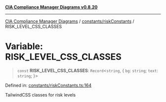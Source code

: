[**CIA Compliance Manager Diagrams v0.8.20**](../../../README.md)

***

[CIA Compliance Manager Diagrams](../../../modules.md) / [constants/riskConstants](../README.md) / RISK\_LEVEL\_CSS\_CLASSES

# Variable: RISK\_LEVEL\_CSS\_CLASSES

> `const` **RISK\_LEVEL\_CSS\_CLASSES**: `Record`\<`string`, \{ `bg`: `string`; `text`: `string`; \}\>

Defined in: [constants/riskConstants.ts:164](https://github.com/Hack23/cia-compliance-manager/blob/9180e2700dca841f6711d7243c036db4de73db57/src/constants/riskConstants.ts#L164)

TailwindCSS classes for risk levels
